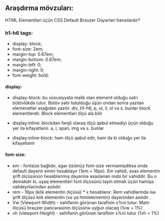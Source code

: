 ## Araşdırma mövzuları:

HTML Elementləri üçün CSS Default Brauzer Dəyərləri hansılardır? 

### h1-h6 tags:
-	display: block;
- font-size: 2em;
- margin-top: 0.67em;
- margin-bottom: 0.67em;
- margin-left: 0;
- margin-right: 0;
- font-weight: bold;

#### display:
   - display-block: bu xüsusiyyətə malik olan element olduğu sətri bütövlükdə tutur. Bütöv sətir tutulduğu üşün ondan sonra yazılan elemenetlər asağıdan yazılır. div, h1-h6, p, ul, li, ol və s. bunlar block elementlerdir. Block elementləri ölçü ala bilir

  - display:inline: blockdan fərqli olaraq ölçü  qəbul etmədiyi üçün olduğu yer ilə kifayətlənir. a, i, span, img və s. bunlar

  - display:inline-block: həm ölçü qəbul edir, həm də ki olduğu yer ilə kifayətlənir
 
#### font-size: 
   - em - fontsize bağlıdır, əgər özümüz font-size verməmişdiksə onda default dəyərin emini hesablayır (1em = 16px). Em vahidi, əsas elementin şrift ölçüsünün hesablanmış dəyərinə əsaslanan nisbi bir vahiddir. Bu o deməkdir ki, uşaq elementləri font ölçüsünü təyin etmək üçün həmişə valideynlərindən asılıdır.
   - rem - 16px (kök elementin ölçüsü) * x hesablanır. Rem vahidlərində isə şrift ölçüsü kök elementin (və ya htmlelementin) dəyərindən asılıdır .
   - Vw (Viewport-Width) - səhifənin görünən tərəfinin x%ni tutur. Mətn ölçüsü brauzer pəncərəsinin ölçüsünə uyğun olacaq (1vw = 1%)
   - vh (viewport-Height) - sehifənin görünən tərəfinin x%ni tutur (1vh = 1%)
